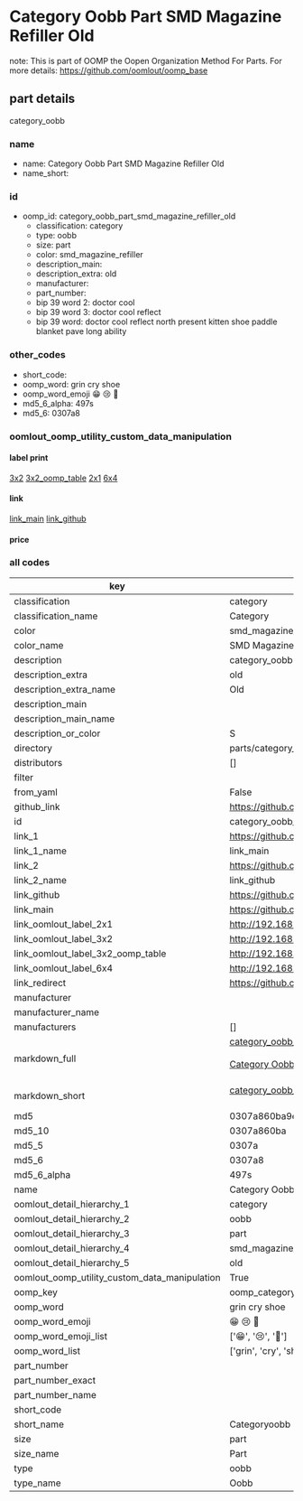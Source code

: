 # Category Oobb Part SMD Magazine Refiller Old  

note: This is part of OOMP the Oopen Organization Method For Parts. For more details: https://github.com/oomlout/oomp_base

##  part details
  



category_oobb



### name
* name: Category Oobb Part SMD Magazine Refiller Old
* name_short: 
### id
* oomp_id: category_oobb_part_smd_magazine_refiller_old
  * classification: category
  * type: oobb
  * size: part
  * color: smd_magazine_refiller
  * description_main: 
  * description_extra: old
  * manufacturer: 
  * part_number: 
  * bip 39 word 2: doctor cool
  * bip 39 word 3: doctor cool reflect
  * bip 39 word: doctor cool reflect north present kitten shoe paddle blanket pave long ability

### other_codes
* short_code: 
* oomp_word: grin cry shoe
* oomp_word_emoji :grin: :cry: :shoe:
* md5_6_alpha: 497s
* md5_6: 0307a8






### oomlout_oomp_utility_custom_data_manipulation
#### label print
[3x2](http://192.168.1.245:1112/?label=oomp%20497s)
[3x2_oomp_table](http://192.168.1.108:1112/?label=oomp%20497s)
[2x1](http://192.168.1.242:1112/?label=oomp%20497s)
[6x4](http://192.168.1.55:1112/?label=oomp%20497s)    

#### link

[link_main](https://github.com/oomlout/oomlout_oomp_version_1_messy/tree/main/parts/category_oobb_part_smd_magazine_refiller_old) [link_github](https://github.com/oomlout/oomlout_oomp_version_1_messy/tree/main/parts/category_oobb_part_smd_magazine_refiller_old)                             

#### price







### all codes 
| key | value |  
| --- | --- |  
| classification | category |  
| classification_name | Category |  
| color | smd_magazine_refiller |  
| color_name | SMD Magazine Refiller |  
| description | category_oobb |  
| description_extra | old |  
| description_extra_name | Old |  
| description_main |  |  
| description_main_name |  |  
| description_or_color | S  |  
| directory | parts/category_oobb_part_smd_magazine_refiller_old |  
| distributors | [] |  
| filter |  |  
| from_yaml | False |  
| github_link | https://github.com/oomlout/oomlout_oomp_part_src/tree/main/parts/category_oobb_part_smd_magazine_refiller_old |  
| id | category_oobb_part_smd_magazine_refiller_old |  
| link_1 | https://github.com/oomlout/oomlout_oomp_version_1_messy/tree/main/parts/category_oobb_part_smd_magazine_refiller_old |  
| link_1_name | link_main |  
| link_2 | https://github.com/oomlout/oomlout_oomp_version_1_messy/tree/main/parts/category_oobb_part_smd_magazine_refiller_old |  
| link_2_name | link_github |  
| link_github | https://github.com/oomlout/oomlout_oomp_version_1_messy/tree/main/parts/category_oobb_part_smd_magazine_refiller_old |  
| link_main | https://github.com/oomlout/oomlout_oomp_version_1_messy/tree/main/parts/category_oobb_part_smd_magazine_refiller_old |  
| link_oomlout_label_2x1 | http://192.168.1.242:1112/?label=oomp%20497s |  
| link_oomlout_label_3x2 | http://192.168.1.245:1112/?label=oomp%20497s |  
| link_oomlout_label_3x2_oomp_table | http://192.168.1.108:1112/?label=oomp%20497s |  
| link_oomlout_label_6x4 | http://192.168.1.55:1112/?label=oomp%20497s |  
| link_redirect | https://github.com/oomlout/oomlout_oomp_version_1_messy/tree/main/parts/category_oobb_part_smd_magazine_refiller_old |  
| manufacturer |  |  
| manufacturer_name |  |  
| manufacturers | [] |  
| markdown_full | [category_oobb_part_smd_magazine_refiller_old](none)<br>[](none)<br>[Category Oobb Part Smd Magazine Refiller Old](none)<br><br> |  
| markdown_short | [category_oobb_part_smd_magazine_refiller_old](none)<br><br> |  
| md5 | 0307a860ba9ed8cded550965684bf202 |  
| md5_10 | 0307a860ba |  
| md5_5 | 0307a |  
| md5_6 | 0307a8 |  
| md5_6_alpha | 497s |  
| name | Category Oobb Part SMD Magazine Refiller Old |  
| oomlout_detail_hierarchy_1 | category |  
| oomlout_detail_hierarchy_2 | oobb |  
| oomlout_detail_hierarchy_3 | part |  
| oomlout_detail_hierarchy_4 | smd_magazine_refiller |  
| oomlout_detail_hierarchy_5 | old |  
| oomlout_oomp_utility_custom_data_manipulation | True |  
| oomp_key | oomp_category_oobb_part_smd_magazine_refiller_old |  
| oomp_word | grin cry shoe |  
| oomp_word_emoji | :grin: :cry: :shoe: |  
| oomp_word_emoji_list | [':grin:', ':cry:', ':shoe:'] |  
| oomp_word_list | ['grin', 'cry', 'shoe'] |  
| part_number |  |  
| part_number_exact |  |  
| part_number_name |  |  
| short_code |  |  
| short_name | Categoryoobb |  
| size | part |  
| size_name | Part |  
| type | oobb |  
| type_name | Oobb |  
